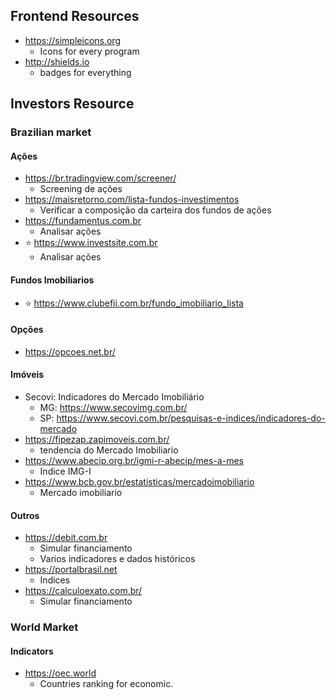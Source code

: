 ## Frontend Resources

- https://simpleicons.org
  - Icons for every program
- http://shields.io
  - badges for everything

## Investors Resource

### Brazilian market

#### Ações 
- https://br.tradingview.com/screener/
  - Screening de ações
- https://maisretorno.com/lista-fundos-investimentos
  -  Verificar a composição da carteira dos fundos de ações
- https://fundamentus.com.br
  - Analisar ações
- ⭐ https://www.investsite.com.br
  -  Analisar ações

#### Fundos Imobiliarios
- ⭐ https://www.clubefii.com.br/fundo_imobiliario_lista

#### Opções
- https://opcoes.net.br/
#### Imóveis
- Secovi: Indicadores do Mercado Imobiliário
  - MG: https://www.secovimg.com.br/
  - SP: https://www.secovi.com.br/pesquisas-e-indices/indicadores-do-mercado
- https://fipezap.zapimoveis.com.br/
  - tendencia do Mercado Imobiliario
- https://www.abecip.org.br/igmi-r-abecip/mes-a-mes
  - Indice IMG-I
- https://www.bcb.gov.br/estatisticas/mercadoimobiliario
  - Mercado imobiliario
  
#### Outros
- https://debit.com.br
  - Simular financiamento
  - Varios indicadores e dados históricos
- https://portalbrasil.net
  - Indices
- https://calculoexato.com.br/
  - Simular financiamento

### World Market

#### Indicators
- https://oec.world
  - Countries ranking for economic.
